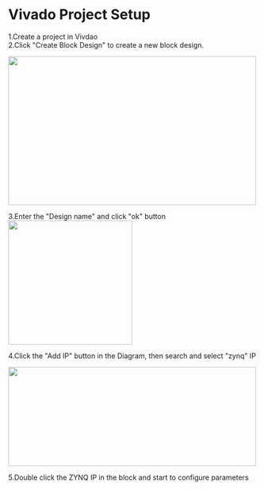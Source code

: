# Vivado Project Setup

1.Create a project in Vivdao  
2.Click "Create Block Design" to create a new block design.  

<img width="500" height="300" src="https://github.com/jeffrey8373/zynq-ultrascale-plus/blob/main/petalinux/pictures/Xnip2021-06-22_09-10-32.jpeg" align='center'>  

3.Enter the "Design name" and click "ok" button  
<img width="250" height="250" src=https://github.com/jeffrey8373/zynq-ultrascale-plus/blob/main/petalinux/pictures/Xnip2021-06-22_09-24-42.jpeg>  

4.Click the "Add IP" button in the Diagram, then search and select "zynq" IP  

<img width="500" height="200" src=https://github.com/jeffrey8373/zynq-ultrascale-plus/blob/main/petalinux/pictures/Xnip2021-06-22_09-30-03.jpeg>  

5.Double click the ZYNQ IP in the block and start to configure parameters  
